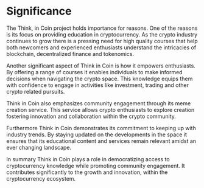 # Significance

The Think, in Coin project holds importance for reasons. One of the reasons is its focus on providing education in cryptocurrency. As the crypto industry continues to grow there is a pressing need for high quality courses that help both newcomers and experienced enthusiasts understand the intricacies of blockchain, decentralized finance and tokenomics.

Another significant aspect of Think in Coin is how it empowers enthusiasts. By offering a range of courses it enables individuals to make informed decisions when navigating the crypto space. This knowledge equips them with confidence to engage in activities like investment, trading and other crypto related pursuits.

Think in Coin also emphasizes community engagement through its meme creation service. This service allows crypto enthusiasts to explore creation fostering innovation and collaboration within the crypto community.

Furthermore Think in Coin demonstrates its commitment to keeping up with industry trends. By staying updated on the developments in the space it ensures that its educational content and services remain relevant amidst an ever changing landscape.

In summary Think in Coin plays a role in democratizing access to cryptocurrency knowledge while promoting community engagement. It contributes significantly to the growth and innovation, within the cryptocurrency ecosystem.

